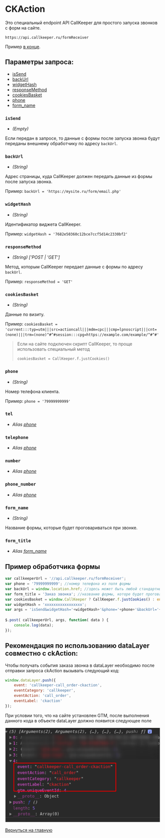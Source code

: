 # CKAction
Это специальный endpoint API CallKeeper для простого запуска звонков с форм на сайте.

```
https://api.callkeeper.ru/formReceiver
```

Пример [в конце](#пример-обработчика-формы).

## Параметры запроса:

- [isSend](#issend)
- [backUrl](#backurl)
- [widgetHash](#widgethash)
- [responseMethod](#responsemethod)
- [cookiesBasket](#cookiesbasket)
- [phone](#phone)
- [form_name](#form_name)

### `isSend`
* *(Empty)*

Если передан в запросе, то данные с формы после запуска звонка будут переданы внешнему обработчику по адресу `backUrl`.

### `backUrl`
* *(String)*

Адрес страницы, куда CallKeeper должен передать данные из формы после запуска звонка.

Пример: `backUrl = 'https://mysite.ru/form/email.php'`

### `widgetHash`
* *(String)*

Идентификатор виджета CallKeeper.

Пример: `widgetHash = '7682e50360c12bce7ccf5d14c2330bf2'`

### `responseMethod`
* *(String) ['POST | 'GET']*

Метод, которым CallKeeper передает данные с формы по адресу `backUrl`.

Пример: `responseMethod = 'GET'`

### `cookiesBasket`
* *(String)*

Данные по визиту.

Пример: `cookiesBasket = 'current:::typ=utm|||src=actioncall|||mdm=cpc|||cmp=lpnoscript|||cnt=(none)|||trm=(none)^#^#session:::cpg=https://example.com/example/^#^#'`

> Если на сайте подключен скрипт CallKeeper, то проще использовать специальный метод
> ```
> cookiesBasket = CallKeeper.f.justCookies()
> ```

### `phone`
* *(String)*

Номер телефона клиента.

Пример: `phone = '79999999999'`

### `tel`
* *Alias [phone](#phone)*

### `telephone`
* *Alias [phone](#phone)*

### `number`
* *Alias [phone](#phone)*

### `phone_number`
* *Alias [phone](#phone)*

### `form_name`
* *(String)*

Название формы, которые будет проговариваться при звонке.

### `form_title`
* *Alias [form_name](#form_name)*


## Пример обработчика формы

```js
var callkeeperUrl = '//api.callkeeper.ru/formReceiver';
var phone = '79999999999'; //номер телефона из поля формы
var backUrl = window.location.href; //здесь может быть любой стандартный обработчик. Например, отправка заявки на почту
var form_title = 'Заказ звонка'; //название формы, которе будет проговариваться при звонке
var cookiesBasket = window.CallKeeper ? CallKeeper.f.justCookies() : encodeURIComponent('current:::typ=utm|||src=actioncall|||mdm=cpc|||cmp=lpnoscript|||cnt=(none)|||trm=(none)^#^#session:::cpg=https://example.com/example/^#^#'); // в случае если код CallKeeper не подключен - статичные cookies
var widgetHash = 'xxxxxxxxxxxxxxxxx';
var args = 'isSend&widgetHash='+widgetHash+'&phone='+phone+'&backUrl='+backUrl+'&cookiesBasket='+cookiesBasket+'&form_title='+form_title;

$.post( callkeeperUrl, args, function( data ) {
	console.log(data);
});
```

## Рекомендация по использованию dataLayer совместно с ckAction:

Чтобы получать события заказа звонка в dataLayer необходимо после отправки запроса ckAction вызывать следующий код:

```js
window.dataLayer.push({
    event: 'callkeeper-call_order-ckaction',
    eventCategory: 'callkeeper',
    eventAction: 'call_order',
    eventLabel: 'ckaction'
});
```

При условии того, что на сайте установлен GTM, после выполнения данного кода в объекте dataLayer должно появится следующее поле

![Рис 1](images/ckAction_1.png)

[Вернуться на главную](/README.md#documentation)
